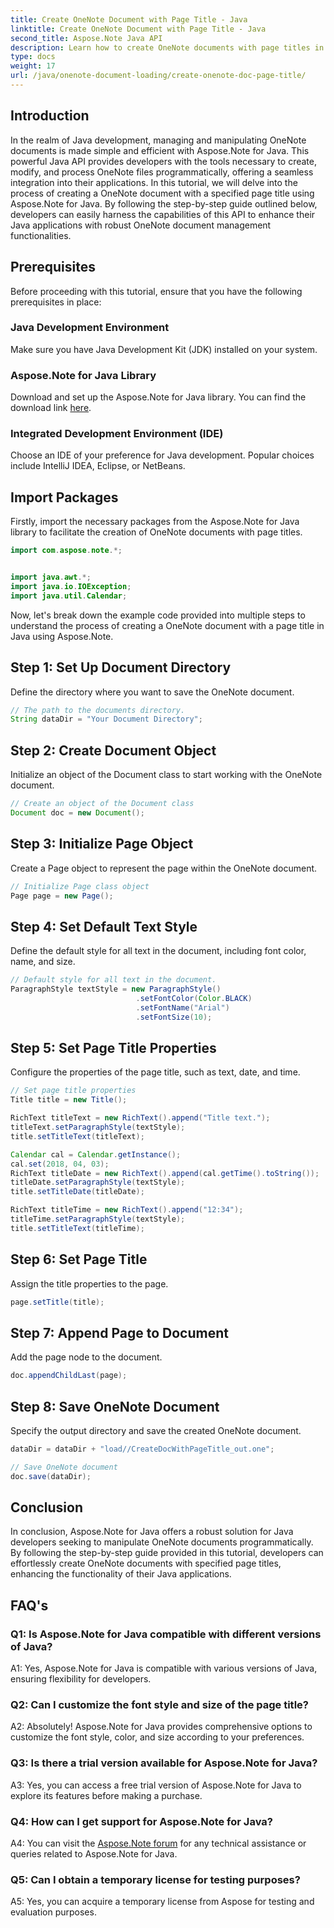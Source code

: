 ```yaml
---
title: Create OneNote Document with Page Title - Java
linktitle: Create OneNote Document with Page Title - Java
second_title: Aspose.Note Java API
description: Learn how to create OneNote documents with page titles in Java using Aspose.Note for Java. Comprehensive tutorial with code examples.
type: docs
weight: 17
url: /java/onenote-document-loading/create-onenote-doc-page-title/
---
```

## Introduction

In the realm of Java development, managing and manipulating OneNote documents is made simple and efficient with Aspose.Note for Java. This powerful Java API provides developers with the tools necessary to create, modify, and process OneNote files programmatically, offering a seamless integration into their applications. In this tutorial, we will delve into the process of creating a OneNote document with a specified page title using Aspose.Note for Java. By following the step-by-step guide outlined below, developers can easily harness the capabilities of this API to enhance their Java applications with robust OneNote document management functionalities.

## Prerequisites

Before proceeding with this tutorial, ensure that you have the following prerequisites in place:

### Java Development Environment

Make sure you have Java Development Kit (JDK) installed on your system.

### Aspose.Note for Java Library

Download and set up the Aspose.Note for Java library. You can find the download link [here](https://releases.aspose.com/note/java/).

### Integrated Development Environment (IDE)

Choose an IDE of your preference for Java development. Popular choices include IntelliJ IDEA, Eclipse, or NetBeans.

## Import Packages

Firstly, import the necessary packages from the Aspose.Note for Java library to facilitate the creation of OneNote documents with page titles.

```java
import com.aspose.note.*;


import java.awt.*;
import java.io.IOException;
import java.util.Calendar;
```

Now, let's break down the example code provided into multiple steps to understand the process of creating a OneNote document with a page title in Java using Aspose.Note.

## Step 1: Set Up Document Directory

Define the directory where you want to save the OneNote document.

```java
// The path to the documents directory.
String dataDir = "Your Document Directory";
```

## Step 2: Create Document Object

Initialize an object of the Document class to start working with the OneNote document.

```java
// Create an object of the Document class
Document doc = new Document();
```

## Step 3: Initialize Page Object

Create a Page object to represent the page within the OneNote document.

```java
// Initialize Page class object
Page page = new Page();
```

## Step 4: Set Default Text Style

Define the default style for all text in the document, including font color, name, and size.

```java
// Default style for all text in the document.
ParagraphStyle textStyle = new ParagraphStyle()
                            .setFontColor(Color.BLACK)
                            .setFontName("Arial")
                            .setFontSize(10);
```

## Step 5: Set Page Title Properties

Configure the properties of the page title, such as text, date, and time.

```java
// Set page title properties
Title title = new Title();

RichText titleText = new RichText().append("Title text.");
titleText.setParagraphStyle(textStyle);
title.setTitleText(titleText);

Calendar cal = Calendar.getInstance();
cal.set(2018, 04, 03);
RichText titleDate = new RichText().append(cal.getTime().toString());
titleDate.setParagraphStyle(textStyle);
title.setTitleDate(titleDate);

RichText titleTime = new RichText().append("12:34");
titleTime.setParagraphStyle(textStyle);
title.setTitleText(titleTime);
```

## Step 6: Set Page Title

Assign the title properties to the page.

```java
page.setTitle(title);
```

## Step 7: Append Page to Document

Add the page node to the document.

```java
doc.appendChildLast(page);
```

## Step 8: Save OneNote Document

Specify the output directory and save the created OneNote document.

```java
dataDir = dataDir + "load//CreateDocWithPageTitle_out.one";

// Save OneNote document
doc.save(dataDir);
```

## Conclusion

In conclusion, Aspose.Note for Java offers a robust solution for Java developers seeking to manipulate OneNote documents programmatically. By following the step-by-step guide provided in this tutorial, developers can effortlessly create OneNote documents with specified page titles, enhancing the functionality of their Java applications.

## FAQ's

### Q1: Is Aspose.Note for Java compatible with different versions of Java?

A1: Yes, Aspose.Note for Java is compatible with various versions of Java, ensuring flexibility for developers.

### Q2: Can I customize the font style and size of the page title?

A2: Absolutely! Aspose.Note for Java provides comprehensive options to customize the font style, color, and size according to your preferences.

### Q3: Is there a trial version available for Aspose.Note for Java?

A3: Yes, you can access a free trial version of Aspose.Note for Java to explore its features before making a purchase.

### Q4: How can I get support for Aspose.Note for Java?

A4: You can visit the [Aspose.Note forum](https://forum.aspose.com/c/note/28) for any technical assistance or queries related to Aspose.Note for Java.

### Q5: Can I obtain a temporary license for testing purposes?

A5: Yes, you can acquire a temporary license from Aspose for testing and evaluation purposes.
